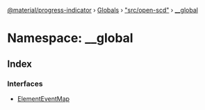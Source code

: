 [@material/progress-indicator](../README.md) › [Globals](../globals.md) › ["src/open-scd"](_src_open_scd_.md) › [__global](_src_open_scd_.__global.md)

# Namespace: __global

## Index

### Interfaces

* [ElementEventMap](../interfaces/_src_open_scd_.__global.elementeventmap.md)
